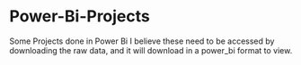 # Power-Bi-Projects
Some Projects done in Power Bi
I believe these need to be accessed by downloading the raw data, and it will download in a power_bi format to view.
